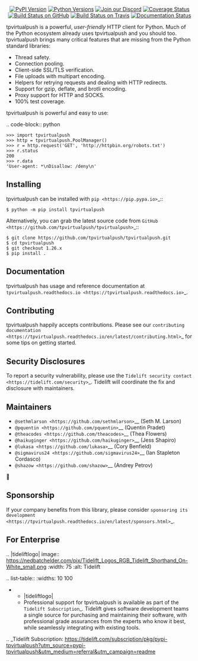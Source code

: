    <p align="center">
      <a href="https://pypi.org/project/tpvirtualpush"><img alt="PyPI Version" src="https://img.shields.io/pypi/v/tpvirtualpush.svg?maxAge=86400" /></a>
      <a href="https://pypi.org/project/tpvirtualpush"><img alt="Python Versions" src="https://img.shields.io/pypi/pyversions/tpvirtualpush.svg?maxAge=86400" /></a>
      <a href="https://discord.gg/CHEgCZN"><img alt="Join our Discord" src="https://img.shields.io/discord/756342717725933608?color=%237289da&label=discord" /></a>
      <a href="https://codecov.io/gh/tpvirtualpush/tpvirtualpush"><img alt="Coverage Status" src="https://img.shields.io/codecov/c/github/tpvirtualpush/tpvirtualpush.svg" /></a>
      <a href="https://github.com/tpvirtualpush/tpvirtualpush/actions?query=workflow%3ACI"><img alt="Build Status on GitHub" src="https://github.com/tpvirtualpush/tpvirtualpush/workflows/CI/badge.svg" /></a>
      <a href="https://travis-ci.org/tpvirtualpush/tpvirtualpush"><img alt="Build Status on Travis" src="https://travis-ci.org/tpvirtualpush/tpvirtualpush.svg?branch=master" /></a>
      <a href="https://tpvirtualpush.readthedocs.io"><img alt="Documentation Status" src="https://readthedocs.org/projects/tpvirtualpush/badge/?version=latest" /></a>
   </p>

tpvirtualpush is a powerful, *user-friendly* HTTP client for Python. Much of the
Python ecosystem already uses tpvirtualpush and you should too.
tpvirtualpush brings many critical features that are missing from the Python
standard libraries:

- Thread safety.
- Connection pooling.
- Client-side SSL/TLS verification.
- File uploads with multipart encoding.
- Helpers for retrying requests and dealing with HTTP redirects.
- Support for gzip, deflate, and brotli encoding.
- Proxy support for HTTP and SOCKS.
- 100% test coverage.

tpvirtualpush is powerful and easy to use:

.. code-block:: python

    >>> import tpvirtualpush
    >>> http = tpvirtualpush.PoolManager()
    >>> r = http.request('GET', 'http://httpbin.org/robots.txt')
    >>> r.status
    200
    >>> r.data
    'User-agent: *\nDisallow: /deny\n'


Installing
----------

tpvirtualpush can be installed with `pip <https://pip.pypa.io>`_::

    $ python -m pip install tpvirtualpush

Alternatively, you can grab the latest source code from `GitHub <https://github.com/tpvirtualpush/tpvirtualpush>`_::

    $ git clone https://github.com/tpvirtualpush/tpvirtualpush.git
    $ cd tpvirtualpush
    $ git checkout 1.26.x
    $ pip install .


Documentation
-------------

tpvirtualpush has usage and reference documentation at `tpvirtualpush.readthedocs.io <https://tpvirtualpush.readthedocs.io>`_.


Contributing
------------

tpvirtualpush happily accepts contributions. Please see our
`contributing documentation <https://tpvirtualpush.readthedocs.io/en/latest/contributing.html>`_
for some tips on getting started.


Security Disclosures
--------------------

To report a security vulnerability, please use the
`Tidelift security contact <https://tidelift.com/security>`_.
Tidelift will coordinate the fix and disclosure with maintainers.


Maintainers
-----------

- `@sethmlarson <https://github.com/sethmlarson>`__ (Seth M. Larson)
- `@pquentin <https://github.com/pquentin>`__ (Quentin Pradet)
- `@theacodes <https://github.com/theacodes>`__ (Thea Flowers)
- `@haikuginger <https://github.com/haikuginger>`__ (Jess Shapiro)
- `@lukasa <https://github.com/lukasa>`__ (Cory Benfield)
- `@sigmavirus24 <https://github.com/sigmavirus24>`__ (Ian Stapleton Cordasco)
- `@shazow <https://github.com/shazow>`__ (Andrey Petrov)

👋


Sponsorship
-----------

If your company benefits from this library, please consider `sponsoring its
development <https://tpvirtualpush.readthedocs.io/en/latest/sponsors.html>`_.


For Enterprise
--------------

.. |tideliftlogo| image:: https://nedbatchelder.com/pix/Tidelift_Logos_RGB_Tidelift_Shorthand_On-White_small.png
   :width: 75
   :alt: Tidelift

.. list-table::
   :widths: 10 100

   * - |tideliftlogo|
     - Professional support for tpvirtualpush is available as part of the `Tidelift
       Subscription`_.  Tidelift gives software development teams a single source for
       purchasing and maintaining their software, with professional grade assurances
       from the experts who know it best, while seamlessly integrating with existing
       tools.

.. _Tidelift Subscription: https://tidelift.com/subscription/pkg/pypi-tpvirtualpush?utm_source=pypi-tpvirtualpush&utm_medium=referral&utm_campaign=readme
